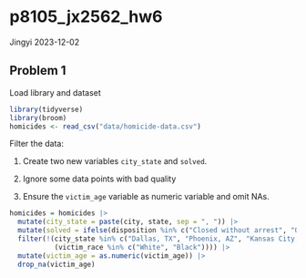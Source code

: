 p8105_jx2562_hw6
================
Jingyi
2023-12-02

## Problem 1

Load library and dataset

``` r
library(tidyverse)
library(broom)
homicides <- read_csv("data/homicide-data.csv")
```

Filter the data:

1.  Create two new variables `city_state` and `solved`.

2.  Ignore some data points with bad quality

3.  Ensure the `victim_age` variable as numeric variable and omit NAs.

``` r
homicides = homicides |>
  mutate(city_state = paste(city, state, sep = ", ")) |>
  mutate(solved = ifelse(disposition %in% c("Closed without arrest", "Open/No arrest"), 0, 1)) |>
  filter(!(city_state %in% c("Dallas, TX", "Phoenix, AZ", "Kansas City, MO", "Tulsa, AL")  &
           (victim_race %in% c("White", "Black")))) |>
  mutate(victim_age = as.numeric(victim_age)) |>
  drop_na(victim_age)
```
